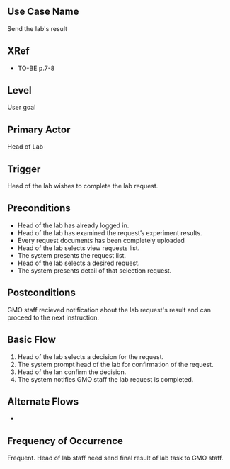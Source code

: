Use Case Name
-------------
Send the lab's result

XRef
----
* TO-BE p.7-8

Level
-----
User goal

Primary Actor
-------------
Head of Lab

Trigger
-------
Head of the lab wishes to complete the lab request.

Preconditions
-------------
* Head of the lab has already logged in.
* Head of the lab has examined the request’s experiment results.
* Every request documents has been completely uploaded
* Head of the lab selects view requests list.
* The system presents the request list.
* Head of the lab selects a desired request.
* The system presents detail of that selection request.

Postconditions
--------------
GMO staff recieved notification about the lab request's result and can proceed to the next instruction.

Basic Flow
----------
1. Head of the lab selects a decision for the request.
2. The system prompt head of the lab for confirmation of the request.
3. Head of the lan confirm the decision.
4. The system notifies GMO staff the lab request is completed.

Alternate Flows
---------------
-

Frequency of Occurrence
-----------------------
Frequent. Head of lab staff need send final result of lab task to GMO staff.